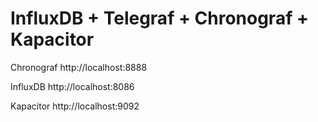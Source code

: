 # InfluxDB + Telegraf + Chronograf + Kapacitor

Chronograf http://localhost:8888

InfluxDB http://localhost:8086 

Kapacitor http://localhost:9092 

